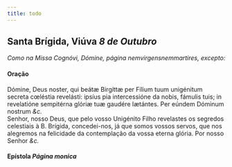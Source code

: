 ```yaml
---
title: todo
---
```

<h2 class="text-center">Santa Brígida, Viúva <em>8 de Outubro</em></h2>

<em>Como na Missa Cognóvi, Dómine, página nemvirgensnemmartires, excepto:</em>

<h4 class="text-center">Oração</h4>
<div class="container-fluid">
<div class="row">
<div class="dropcap text-justify">
Dómine, Deus noster, qui beátæ Birgíttæ per Fílium tuum unigénitum secreta cœléstia revelásti: ipsíus pia intercessióne da nobis, fámulis tuis; in revelatióne sempitérna glóriæ tuæ gaudére lætántes. Per eúndem Dóminum nostrum <em>&c.</em>
</div>
<div class="dropcap text-justify">
Senhor, nosso Deus, que pelo vosso Unigénito Filho revelastes os segredos celestiais à B. Brígida, concedei-nos, já que somos vossos servos, que nos alegremos na felicidade da contemplação da vossa eterna glória. Por nosso Senhor <em>&c.</em>
</div>
</div>
</div>

<h4 class="text-center">Epístola <em>Página monica</em></h4>
